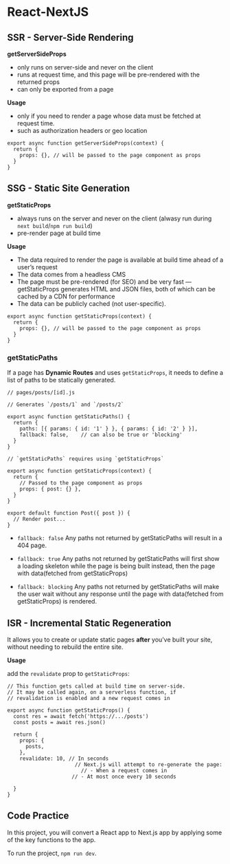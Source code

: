 # React-NextJS

## SSR - Server-Side Rendering

**getServerSideProps**
- only runs on server-side and never on the client
- runs at request time, and this page will be pre-rendered with the returned props
- can only be exported from a page

**Usage**
- only if you need to render a page whose data must be fetched at request time.
- such as authorization headers or geo location

```
export async function getServerSideProps(context) {
  return {
    props: {}, // will be passed to the page component as props
  }
}
```

## SSG - Static Site Generation

**getStaticProps**
- always runs on the server and never on the client (alwasy run during `next build`/`npm run build`)
- pre-render page at build time

**Usage**
- The data required to render the page is available at build time ahead of a user’s request
- The data comes from a headless CMS
- The page must be pre-rendered (for SEO) and be very fast — getStaticProps generates HTML and JSON files, both of which can be cached by a CDN for performance
- The data can be publicly cached (not user-specific).

```
export async function getStaticProps(context) {
  return {
    props: {}, // will be passed to the page component as props
  }
}
```

### getStaticPaths

If a page has **Dynamic Routes** and uses `getStaticProps`, it needs to define a list of paths to be statically generated.

```
// pages/posts/[id].js

// Generates `/posts/1` and `/posts/2`

export async function getStaticPaths() {
  return {
    paths: [{ params: { id: '1' } }, { params: { id: '2' } }],
    fallback: false,    // can also be true or 'blocking'
  }
}

// `getStaticPaths` requires using `getStaticProps`

export async function getStaticProps(context) {
  return {
    // Passed to the page component as props
    props: { post: {} },
  }
}

export default function Post({ post }) {
  // Render post...
}
```

- `fallback: false`
Any paths not returned by getStaticPaths will result in a 404 page.

- `fallback: true`
Any paths not returned by getStaticPaths will first show a loading skeleton while the page is being built instead, then the page with data(fetched from getStaticProps)

- `fallback: blocking`
Any paths not returned by getStaticPaths will make the user wait without any response until the page with data(fetched from getStaticProps) is rendered.

## ISR - Incremental Static Regeneration

It allows you to create or update static pages **after** you’ve built your site, without needing to rebuild the entire site.

**Usage**

add the `revalidate` prop to `getStaticProps`:

```
// This function gets called at build time on server-side.
// It may be called again, on a serverless function, if
// revalidation is enabled and a new request comes in

export async function getStaticProps() {
  const res = await fetch('https://.../posts')
  const posts = await res.json()

  return {
    props: {
      posts,
    },
    revalidate: 10, // In seconds                                 
                      // Next.js will attempt to re-generate the page:
                        // - When a request comes in
                     // - At most once every 10 seconds
    
  }
}
```

## Code Practice

In this project, you will convert a React app to Next.js app by applying some of the key functions to the app. 

To run the project, `npm run dev`.
